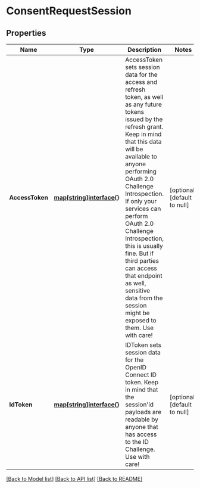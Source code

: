 # ConsentRequestSession

## Properties
Name | Type | Description | Notes
------------ | ------------- | ------------- | -------------
**AccessToken** | [**map[string]interface{}**](interface{}.md) | AccessToken sets session data for the access and refresh token, as well as any future tokens issued by the refresh grant. Keep in mind that this data will be available to anyone performing OAuth 2.0 Challenge Introspection. If only your services can perform OAuth 2.0 Challenge Introspection, this is usually fine. But if third parties can access that endpoint as well, sensitive data from the session might be exposed to them. Use with care! | [optional] [default to null]
**IdToken** | [**map[string]interface{}**](interface{}.md) | IDToken sets session data for the OpenID Connect ID token. Keep in mind that the session&#39;id payloads are readable by anyone that has access to the ID Challenge. Use with care! | [optional] [default to null]

[[Back to Model list]](../README.md#documentation-for-models) [[Back to API list]](../README.md#documentation-for-api-endpoints) [[Back to README]](../README.md)


